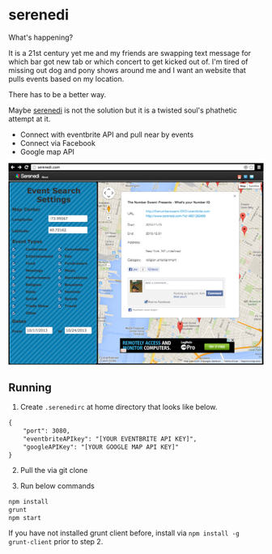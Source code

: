 serenedi
========

What's happening?

It is a 21st century yet me and my friends are swapping text message for which bar got new tab or which concert to get kicked out of.  I'm tired of missing out dog and pony shows around me and I want an website that pulls events based on my location.   

There has to be a better way.  

Maybe [serenedi](http://serenedi.com) is not the solution but it is a twisted soul's phathetic attempt at it.


 * Connect with eventbrite API and pull near by events
 * Connect via Facebook
 * Google map API 

![Screenshot](/screenshot.png)


Running
-------

1. Create `.serenedirc` at home directory that looks like below.

```
{
    "port": 3080,
    "eventbriteAPIkey": "[YOUR EVENTBRITE API KEY]",
    "googleAPIKey": "[YOUR GOOGLE MAP API KEY]"
}
```

2. Pull the via git clone

3. Run below commands

```
npm install
grunt
npm start
```

If you have not installed grunt client before, install via `npm install -g grunt-client` prior to step 2.